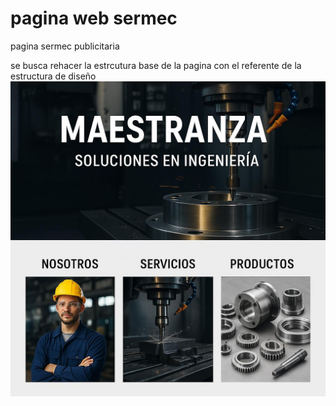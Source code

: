 # pagina web sermec
pagina sermec publicitaria

se busca rehacer la estrcutura base de la pagina con el referente 
de la estructura de diseño![alt text](image/IMG-20250422-WA0012.jpg)